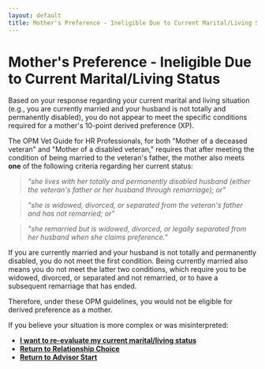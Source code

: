 ```yaml
---
layout: default
title: Mother's Preference - Ineligible Due to Current Marital/Living Status
---
```


# Mother's Preference - Ineligible Due to Current Marital/Living Status

Based on your response regarding your current marital and living situation (e.g., you are currently married and your husband is not totally and permanently disabled), you do not appear to meet the specific conditions required for a mother's 10-point derived preference (XP).

The OPM Vet Guide for HR Professionals, for both "Mother of a deceased veteran" and "Mother of a disabled veteran," requires that after meeting the condition of being married to the veteran's father, the mother also meets **one** of the following criteria regarding her current status:

> *"she lives with her totally and permanently disabled husband (either the veteran's father or her husband through remarriage); or"*

> *"she is widowed, divorced, or separated from the veteran's father and has not remarried; or"*

> *"she remarried but is widowed, divorced, or legally separated from her husband when she claims preference."*

If you are currently married and your husband is not totally and permanently disabled, you do not meet the first condition. Being currently married also means you do not meet the latter two conditions, which require you to be widowed, divorced, or separated and not remarried, or to have a subsequent remarriage that has ended.

Therefore, under these OPM guidelines, you would not be eligible for derived preference as a mother.

If you believe your situation is more complex or was misinterpreted:
* [**I want to re-evaluate my current marital/living status**](./derived_mother_common_currentmarital.md)
* [**Return to Relationship Choice**](./derived_intro.md)
* [**Return to Advisor Start**](./start.md)
